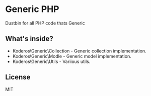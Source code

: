 # Generic PHP

Dustbin for all PHP code thats Generic

## What's inside?

* Koderos\Generic\Collection - Generic collection implementation.
* Koderos\Generic\Modle - Generic model implementation.
* Koderos\Generic\Utils - Variious utils.

## License

MIT
